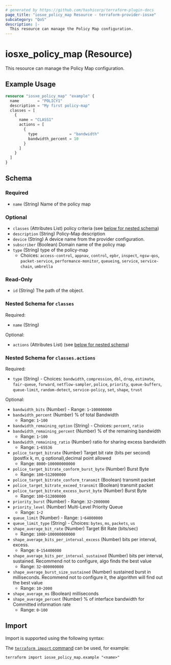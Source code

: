 ```yaml
---
# generated by https://github.com/hashicorp/terraform-plugin-docs
page_title: "iosxe_policy_map Resource - terraform-provider-iosxe"
subcategory: "QoS"
description: |-
  This resource can manage the Policy Map configuration.
---
```


# iosxe_policy_map (Resource)

This resource can manage the Policy Map configuration.

## Example Usage

```terraform
resource "iosxe_policy_map" "example" {
  name        = "POLICY1"
  description = "My first policy-map"
  classes = [
    {
      name = "CLASS1"
      actions = [
        {
          type              = "bandwidth"
          bandwidth_percent = 10
        }
      ]
    }
  ]
}
```

<!-- schema generated by tfplugindocs -->
## Schema

### Required

- `name` (String) Name of the policy map

### Optional

- `classes` (Attributes List) policy criteria (see [below for nested schema](#nestedatt--classes))
- `description` (String) Policy-Map description
- `device` (String) A device name from the provider configuration.
- `subscriber` (Boolean) Domain name of the policy map
- `type` (String) type of the policy-map
  - Choices: `access-control`, `appnav`, `control`, `epbr`, `inspect`, `ngsw-qos`, `packet-service`, `performance-monitor`, `queueing`, `service`, `service-chain`, `umbrella`

### Read-Only

- `id` (String) The path of the object.

<a id="nestedatt--classes"></a>
### Nested Schema for `classes`

Required:

- `name` (String)

Optional:

- `actions` (Attributes List) (see [below for nested schema](#nestedatt--classes--actions))

<a id="nestedatt--classes--actions"></a>
### Nested Schema for `classes.actions`

Required:

- `type` (String) - Choices: `bandwidth`, `compression`, `dbl`, `drop`, `estimate`, `fair-queue`, `forward`, `netflow-sampler`, `police`, `priority`, `queue-buffers`, `queue-limit`, `random-detect`, `service-policy`, `set`, `shape`, `trust`

Optional:

- `bandwidth_bits` (Number) - Range: `1`-`100000000`
- `bandwidth_percent` (Number) % of total Bandwidth
  - Range: `1`-`100`
- `bandwidth_remaining_option` (String) - Choices: `percent`, `ratio`
- `bandwidth_remaining_percent` (Number) % of the remaining bandwidth
  - Range: `1`-`100`
- `bandwidth_remaining_ratio` (Number) ratio for sharing excess bandwidth
  - Range: `1`-`65536`
- `police_target_bitrate` (Number) Target bit rate (bits per second) (postfix k, m, g optional),decimal point allowed
  - Range: `8000`-`100000000000`
- `police_target_bitrate_conform_burst_byte` (Number) Burst Byte
  - Range: `100`-`512000000`
- `police_target_bitrate_conform_transmit` (Boolean) transmit packet
- `police_target_bitrate_exceed_transmit` (Boolean) transmit packet
- `police_target_bitrate_excess_burst_byte` (Number) Burst Byte
  - Range: `100`-`512000000`
- `priority_burst` (Number) - Range: `32`-`2000000`
- `priority_level` (Number) Multi-Level Priority Queue
  - Range: `1`-`2`
- `queue_limit` (Number) - Range: `1`-`64000000`
- `queue_limit_type` (String) - Choices: `bytes`, `ms`, `packets`, `us`
- `shape_average_bit_rate` (Number) Target Bit Rate (bits/sec)
  - Range: `1000`-`100000000000`
- `shape_average_bits_per_interval_excess` (Number) bits per interval, excess.
  - Range: `0`-`154400000`
- `shape_average_bits_per_interval_sustained` (Number) bits per interval, sustained. Recommend not to configure, algo finds the best value
  - Range: `32`-`800000000`
- `shape_average_burst_size_sustained` (Number) sustained burst in milliseconds. Recommend not to configure it, the algorithm will find out the best value
  - Range: `10`-`2000`
- `shape_average_ms` (Boolean) milliseconds
- `shape_average_percent` (Number) % of interface bandwidth for Committed information rate
  - Range: `0`-`100`

## Import

Import is supported using the following syntax:

The [`terraform import` command](https://developer.hashicorp.com/terraform/cli/commands/import) can be used, for example:

```shell
terraform import iosxe_policy_map.example "<name>"
```
